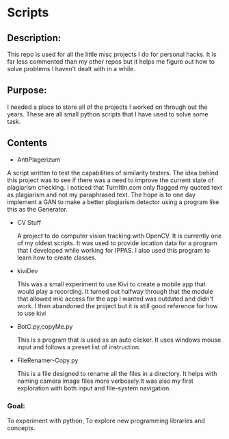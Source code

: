 # Scripts

## Description:
This repo is used for all the little misc projects I do for personal hacks. It is far less commented than my other repos but it helps me figure out how to solve problems I haven't dealt with in a while.
## Purpose:
I needed a place to store all of the projects I worked on through out the years. These are all small python scripts that I have used to solve some task.
## Contents
 - AntiPlagerizum

  A script written to test the capabilities of similarity testers. The idea behind this project was to see if there was a need to improve the current state of plagiarism checking. I noticed that TurnItIn.com only flagged my quoted text as plagiarism and not my paraphrased text. The hope is to one day implement a GAN to make a better plagiarism detector using a program like this as the Generator.

- CV Stuff

  A project to do computer vision tracking with OpenCV. It is currently one of my oldest scripts. It was used to provide location data for a program that I developed while working for IPPAS. I also used this program to learn how to create classes.

- kiviDev

  This was a small experiment to use Kivi to create a mobile app that would play a recording. It turned out halfway through that the module that allowed mic access for the app I wanted was outdated and didn't work. I then abandoned the project but it is still good reference for how to use kivi

- BotC.py,copyMe.py

  This is a program that is used as an auto clicker. It uses windows mouse input and follows a preset list of instruction.

- FileRenamer-Copy.py

  This is a file designed to rename all the files in a directory. It helps with naming camera image files more verbosely.It was also my first exploration with both input and file-system navigation.



### Goal:
To experiment with python, To explore new programming libraries and concepts.
